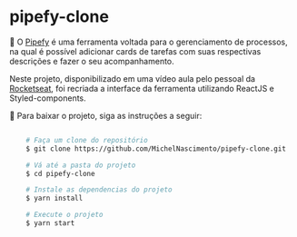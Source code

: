 # pipefy-clone

🚀 O [Pipefy](https://www.pipefy.com/pt-br/) é uma ferramenta voltada para o gerenciamento de processos, na qual é possível adicionar cards de tarefas com suas respectivas descrições e fazer o seu acompanhamento.

Neste projeto, disponibilizado em uma vídeo aula pelo pessoal da [Rocketseat](https://www.youtube.com/channel/UCSfwM5u0Kce6Cce8_S72olg), foi recriada a interface da ferramenta utilizando ReactJS e Styled-components.

 📂 Para baixar o projeto, siga as instruções a seguir:

```bash

    # Faça um clone do repositório
    $ git clone https://github.com/MichelNascimento/pipefy-clone.git

    # Vá até a pasta do projeto
    $ cd pipefy-clone

    # Instale as dependencias do projeto
    $ yarn install

    # Execute o projeto
    $ yarn start

```